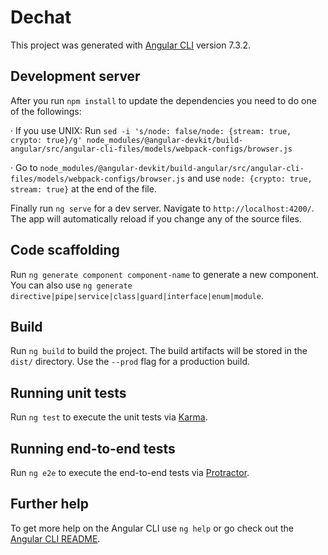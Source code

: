 # Dechat

This project was generated with [Angular CLI](https://github.com/angular/angular-cli) version 7.3.2.

## Development server

After you run `npm install` to update the dependencies you need to do one of the followings:

· If you use UNIX: Run `sed -i 's/node: false/node: {stream: true, crypto: true}/g' node_modules/@angular-devkit/build-angular/src/angular-cli-files/models/webpack-configs/browser.js`

· Go to `node_modules/@angular-devkit/build-angular/src/angular-cli-files/models/webpack-configs/browser.js` and use `node: {crypto: true, stream: true}` at the end of the file.

Finally run `ng serve` for a dev server. Navigate to `http://localhost:4200/`. The app will automatically reload if you change any of the source files.

## Code scaffolding

Run `ng generate component component-name` to generate a new component. You can also use `ng generate directive|pipe|service|class|guard|interface|enum|module`.

## Build

Run `ng build` to build the project. The build artifacts will be stored in the `dist/` directory. Use the `--prod` flag for a production build.

## Running unit tests

Run `ng test` to execute the unit tests via [Karma](https://karma-runner.github.io).

## Running end-to-end tests

Run `ng e2e` to execute the end-to-end tests via [Protractor](http://www.protractortest.org/).

## Further help

To get more help on the Angular CLI use `ng help` or go check out the [Angular CLI README](https://github.com/angular/angular-cli/blob/master/README.md).
